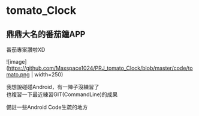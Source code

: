 # tomato_Clock

## 鼎鼎大名的番茄鐘APP

番茄專案讚啦XD

![image](https://github.com/Maxspace1024/PRJ_tomato_Clock/blob/master/code/tomato.png | width=250)


我想說碰碰Android，有一陣子沒練習了<br/>
也複習一下最近練習GIT(CommandLine)的成果

備註一些Android Code生疏的地方

